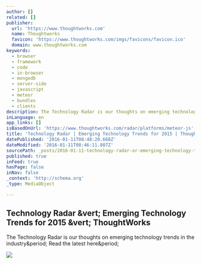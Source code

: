 ```yaml
---
author: []
related: []
publisher:
  url: 'https://www.thoughtworks.com'
  name: Thoughtworks
  favicon: 'https://www.thoughtworks.com/imgs/favicons/favicon.ico'
  domain: www.thoughtworks.com
keywords:
  - browser
  - framework
  - code
  - in-browser
  - mongodb
  - server-side
  - javascript
  - meteor
  - bundles
  - clients
description: The Technology Radar is our thoughts on emerging technology trends in the industry. Read the latest here.
inLanguage: en
app_links: []
isBasedOnUrl: 'https://www.thoughtworks.com/radar/platforms/meteor-js'
title: 'Technology Radar | Emerging Technology Trends for 2015 | ThoughtWorks'
datePublished: '2016-01-11T08:48:20.668Z'
dateModified: '2016-01-11T08:46:11.807Z'
sourcePath: _posts/2016-01-11-technology-radar-or-emerging-technology-trends-for-2015-or-tho.md
published: true
inFeed: true
hasPage: false
inNav: false
_context: 'http://schema.org'
_type: MediaObject

---
```

<article style=""><h1>Technology Radar &amp;vert; Emerging Technology Trends for 2015 &amp;vert; ThoughtWorks</h1><p>The Technology Radar is our thoughts on emerging technology trends in the industry&amp;period; Read the latest here&amp;period;</p><img src="https://www.thoughtworks.com/imgs/radar/2015-11/tech-radar-facebook-og.png" /></article>